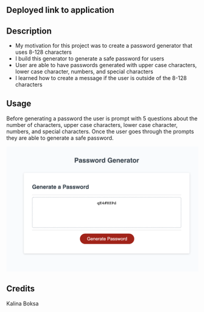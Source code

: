# <PASSWORD-GENERATOR>

## Deployed link to application

## Description

- My motivation for this project was to create a password generator that uses 8-128 characters
- I build this generator to generate a safe password for users
- User are able to have passwords generated with upper case characters, lower case character, numbers, and special characters
- I learned how to create a message if the user is outside of the 8-128 characters

## Usage

Before generating a password the user is prompt with 5 questions about the number of characters, upper case characters, lower case character, numbers, and special characters. Once the user goes through the prompts they are able to generate a safe password.

![alt text](assets/images/Screenshot.png)

## Credits

Kalina Boksa
